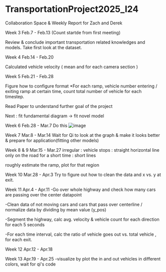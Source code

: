 # TransportationProject2025_I24

Collaboration Space & Weekly Report for Zach and Derek

Week 3  Feb.7 - Feb.13 (Count startde from first meeting) 

Review & conclude important transportation related knowledges and models.
Take first look at the dataset.



Week 4 Feb.14 - Feb.20

Calculated vehicle velocity ( mean and for each camera section )



Week 5 Feb.21 - Feb.28

Figure how to configure format 
*For each ramp, vehicle number entering / exiting ramp at certain time, count total number of vehicle for each timestep.

Read Paper to understand further goal of the project

Next : fit fundamental diagram -> fit novel model

Week 6 Feb.28 - Mar.7
Do this
![image](https://github.com/user-attachments/assets/6298089d-0271-4cf2-a6b6-90d078cf2dc4)

Week 7 Mar.8 - Mar.14
Wait for Qi to look at the graph & make it looks better & prepare for application(fitting other models)

Week 8 & 9 Mar.15 - Mar.27
irregular :  vehicle stops : straight horizontal line
only on the road for a short time : short lines

roughly estimate the ramp, plot for that region 

Week 10 Mar.28 - Apr.3
Try to figure out how to clean the data and x vs. y at exit.

Week 11 Apr.4 - Apr.11
-Go over whole highway and check how many cars are passing over the center datapoint

-Clean data of not moving cars and cars that pass over centerline / normalize data by dividing by mean value (y_pos)

-Segment the highway, calc avg. velocity & vehicle count for each direction for each 5 seconds

-For each time interval, calc the ratio of vehicle goes out  vs. total vehicle , for each exit.

Week 12 Apr.12 - Apr.18

Week 13 Apr.19 - Apr.25
-visualize by plot the in and out vehicles in different colors, wait for qi's code
